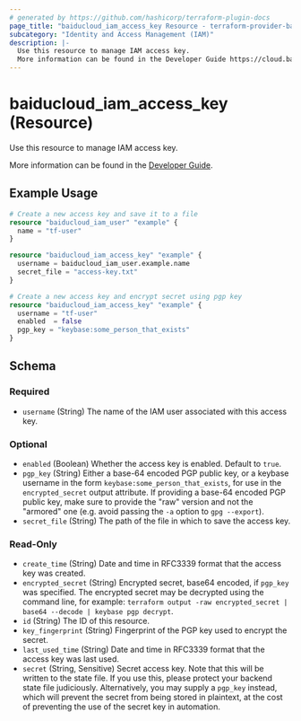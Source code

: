 ```yaml
---
# generated by https://github.com/hashicorp/terraform-plugin-docs
page_title: "baiducloud_iam_access_key Resource - terraform-provider-baiducloud"
subcategory: "Identity and Access Management (IAM)"
description: |-
  Use this resource to manage IAM access key.
  More information can be found in the Developer Guide https://cloud.baidu.com/doc/IAM/s/mjx35fixq.
---
```


# baiducloud_iam_access_key (Resource)

Use this resource to manage IAM access key. 

More information can be found in the [Developer Guide](https://cloud.baidu.com/doc/IAM/s/mjx35fixq).

## Example Usage

```terraform
# Create a new access key and save it to a file
resource "baiducloud_iam_user" "example" {
  name = "tf-user"
}

resource "baiducloud_iam_access_key" "example" {
  username = baiducloud_iam_user.example.name
  secret_file = "access-key.txt"
}

# Create a new access key and encrypt secret using pgp key
resource "baiducloud_iam_access_key" "example" {
  username = "tf-user"
  enabled  = false
  pgp_key = "keybase:some_person_that_exists"
}
```

<!-- schema generated by tfplugindocs -->
## Schema

### Required

- `username` (String) The name of the IAM user associated with this access key.

### Optional

- `enabled` (Boolean) Whether the access key is enabled. Default to `true`.
- `pgp_key` (String) Either a base-64 encoded PGP public key, or a keybase username in the form `keybase:some_person_that_exists`, for use in the `encrypted_secret` output attribute. If providing a base-64 encoded PGP public key, make sure to provide the "raw" version and not the "armored" one (e.g. avoid passing the `-a` option to `gpg --export`).
- `secret_file` (String) The path of the file in which to save the access key.

### Read-Only

- `create_time` (String) Date and time in RFC3339 format that the access key was created.
- `encrypted_secret` (String) Encrypted secret, base64 encoded, if `pgp_key` was specified. The encrypted secret may be decrypted using the command line, for example: `terraform output -raw encrypted_secret | base64 --decode | keybase pgp decrypt`.
- `id` (String) The ID of this resource.
- `key_fingerprint` (String) Fingerprint of the PGP key used to encrypt the secret.
- `last_used_time` (String) Date and time in RFC3339 format that the access key was last used.
- `secret` (String, Sensitive) Secret access key. Note that this will be written to the state file. If you use this, please protect your backend state file judiciously. Alternatively, you may supply a `pgp_key` instead, which will prevent the secret from being stored in plaintext, at the cost of preventing the use of the secret key in automation.

